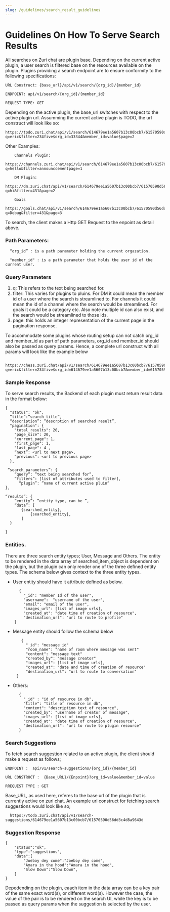 ```yaml
---
slug: /guidelines/search_result_guidelines
---
```


# Guidelines On How To Serve Search Results

All searches on Zuri chat are plugin base. Depending on the current active plugin, a user search is filtered base on the resources available on the plugin.
Plugins providing a search endpoint are to ensure conformity to the following specifications:

```
URL Construct: {base_url}/api/v1/search/{org_id)/{member_id}

ENDPOINT: api/v1/search/{org_id}/{member_id}

REQUEST TYPE: GET

```

Depending on the active plugin, the base_url switches with respect to the active plugin url. Assumming the current active plugin is TODO, the url construct will look like so:

```
https://todo.zuri.chat/api/v1/search/614679ee1a5607b13c00bcb7/61570590d56dd3c4d8a9643d?q=eric&filter=234five$org_id=33344&member_id=value$page=2
```

Other Examples:

```
    Channels Plugin:
    https://channels.zuri.chat/api/v1/search/614679ee1a5607b13c00bcb7/61570590d56dd3c4d8a9643d?q=hello&filter=announccementpage=1

    DM Plugin:
    https://dm.zuri.chat/api/v1/search/614679ee1a5607b13c00bcb7/61570590d56dd3c4d8a9643d?q=hi&filter=431&page=2

    Goals
    https://goals.chat/api/v1/search/614679ee1a5607b13c00bcb7/61570590d56dd3c4d8a9643d?q=Debug&filter=431&page=3

```

To search, the client makes a Http GET Request to the enpoint as detail above.

### Path Parameters:

```
  “org_id” : is a path parameter holding the current orgazation.

  "member_id" : is a path parameter that holds the user id of the current user.
```

### Query Parameters

1.  q: This refers to the text being searched for.
2.  filter: This varies for plugins to pluins. For DM it could mean the member id of a user where the search is streamlined to. For channels it could mean the id of a channel where the search would be streamlined. For goals it could be a category etc. Also note multiple id can also exist, and the search would be streamlined to those ids.
3.  page: this holds an integer representation of the current page in the pagination response.

To accommodate some plugins whose routing setup can not catch org_id and member_id as part of path parameters, org_id and member_id should also be passed as query params. Hence, a complete url construct with all params will look like the example below

```
 https://chess.zuri.chat/api/v1/search/614679ee1a5607b13c00bcb7/61570590d56dd3c4d8a9643d?q=eric&filter=234five$org_id=614679ee1a5607b13c00bcb7&member_id=61570590d56dd3c4d8a9643d$page=2

```

### Sample Response

To serve search results, the Backend of each plugin must return result data in the format below:

```
{
  "status": "ok",
  “title”:”search title”,
  “description”: ”descrption of searched result”,
  "pagination": {
    "total_results": 20,
    "page_size": 20,
    "current_page": 1,
    "first_page": 1,
    "last_page": 4 ,
    “next”: <url to next page>,
    “previous”: <url to previous page>
  },

 “search_parameters”: {
  	“query”: ”text being searched for”,
  	“filters”: [list of attributes used to filter],
	  “plugin”: ”name of current active pluin”
},

“results”: {
    “entity”: “entity type, can be ”,
    “data”: [
	   {searched_entity},
       	   {searched_entity},
       ]
  }

}

```

### Entities.

There are three search entity types; User, Message and Others. The entity to be rendered in the data array of searched_item_object is dependent on the plugin, but the plugin can only render one of the three defined entity types. The schema below gives context to the three entity types.

- User entity should have it attribute defined as below.

```
      {
        "_id': "member Id of the user",
        "username":  "username of the user",
        "email": "email of the user",
        "images_url": [list of image urls],
        "created_at": "date time of creation of resource",
        "destination_url": "url to route to profile"
    }

```

- Message entity should follow the schema below

```
       {
         "_id": "message id"
         "room_name": "name of room where message was sent"
         "content": "message text"
         "created_by": "message creator"
         "images_url": [list of image urls],
         "created_at": "date and time of creation of resource"
         "destination_url": "url to route to conversation"
     }

```

- Others:

```
      {
        "_id" : "id of resource in db",
        "title": "title of resource in db",
        "content": "description text of resource",
        "created_by": "username of creator of message",
        "images_url": [list of image urls],
        "created_at": "date time of creation of resource",
        "destination_url": "url to route to plugin resource"
      }

```

### Search Suggestions

To fetch search suggestion related to an active plugin, the client should make a request as follows;

```
ENDPOINT :  api/v1/search-suggestions/{org_id}/{member_id}

URL CONSTRUCT :  {Base_URL}/{Enpoint}?org_id=value&member_id=value

RREQUEST TYPE : GET

```

Base_URL, as used here, referes to the base url of the plugin that is currently active on zuri chat. An example url construct for fetching search suggestions would look like so;

```
  https://todo.zuri.chat/api/v1/search-suggestions/614679ee1a5607b13c00bcb7/61570590d56dd3c4d8a9643d

```

### Suggestion Response

```
{
	"status":"ok",
	"type":"suggestions",
	"data":[
		"Joeboy dey come":"Joeboy dey come",
		"Amara in the hood":"Amara in the hood",
		"Slow Down":"Slow Down",
	]
}

```

Depedending on the plugin, eaach item in the data array can be a key pair of the same exact word(s), or different word(s). However the case, the value of the pair is to be rendered on the search UI, while the key is to be passed as query params when the suggestion is selected by the user.

